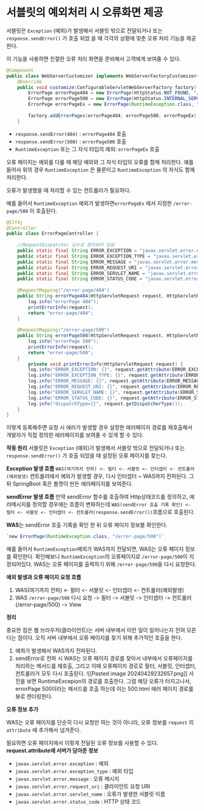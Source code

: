 # 서블릿의 예외처리 시 오류화면 제공

서블릿은 `Exception` (예외)가 발생해서 서블릿 밖으로 전달되거나 또는 `response.sendError()` 가 호출 되었 을 때 각각의 상황에 맞춘 오류 처리 기능을 제공한다.

이 기능을 사용하면 친절한 오류 처리 화면을 준비해서 고객에게 보여줄 수 있다.


```java
@Component  
public class WebServerCustomizer implements WebServerFactoryCustomizer<ConfigurableServletWebServerFactory> {  
    @Override  
    public void customize(ConfigurableServletWebServerFactory factory) {  
        ErrorPage errorPage404 = new ErrorPage(HttpStatus.NOT_FOUND, "/error-page/404");  
        ErrorPage errorPage500 = new ErrorPage(HttpStatus.INTERNAL_SERVER_ERROR, "/error-page/500");  
        ErrorPage errorPageEx = new ErrorPage(RuntimeException.class, "/error-page/500");  
  
        factory.addErrorPages(errorPage404, errorPage500, errorPageEx);  
    }
```
- `response.sendError(404)` : `errorPage404` 호출
- `response.sendError(500)` : `errorPage500` 호출
- `RuntimeException` 또는 그 자식 타입의 예외: `errorPageEx` 호출

오류 페이지는 예외를 다룰 때 해당 예외와 그 자식 타입의 오류를 함께 처리한다. 예를 들어서 위의 경우 `RuntimeException` 은 물론이고 `RuntimeException` 의 자식도 함께 처리한다.

오류가 발생했을 때 처리할 수 있는 컨트롤러가 필요하다.

예를 들어서 `RuntimeException` 예외가 발생하면`errorPageEx` 에서 지정한 `/error-page/500` 이 호출된다.

```java
@Slf4j  
@Controller  
public class ErrorPageController {  
  
    //RequestDispatcher 상수로 정의되어 있음  
    public static final String ERROR_EXCEPTION = "javax.servlet.error.exception";  
    public static final String ERROR_EXCEPTION_TYPE = "javax.servlet.error.exception_type";  
    public static final String ERROR_MESSAGE = "javax.servlet.error.message";  
    public static final String ERROR_REQUEST_URI = "javax.servlet.error.request_uri";  
    public static final String ERROR_SERVLET_NAME = "javax.servlet.error.servlet_name";  
    public static final String ERROR_STATUS_CODE = "javax.servlet.error.status_code";  
  
    @RequestMapping("/error-page/404")  
    public String errorPage404(HttpServletRequest request, HttpServletResponse response) {  
        log.info("errorPage 404");  
        printErrorInfo(request);  
        return "error-page/404";  
    }  
  
    @RequestMapping("/error-page/500")  
    public String errorPage500(HttpServletRequest request, HttpServletResponse response) {  
        log.info("errorPage 500");  
        printErrorInfo(request);  
        return "error-page/500";  
    }
        private void printErrorInfo(HttpServletRequest request) {  
        log.info("ERROR_EXCEPTION: {}", request.getAttribute(ERROR_EXCEPTION));  
        log.info("ERROR_EXCEPTION_TYPE: {}", request.getAttribute(ERROR_EXCEPTION_TYPE));  
        log.info("ERROR_MESSAGE: {}", request.getAttribute(ERROR_MESSAGE));  
        log.info("ERROR_REQUEST_URI: {}", request.getAttribute(ERROR_REQUEST_URI));  
        log.info("ERROR_SERVLET_NAME: {}", request.getAttribute(ERROR_SERVLET_NAME));  
        log.info("ERROR_STATUS_CODE: {}", request.getAttribute(ERROR_STATUS_CODE));  
        log.info("dispatchType={}", request.getDispatcherType());  
    }  
}
```

이렇게 등록해주면 요청 시 에러가 발생할 경우 설정한 에러페이지 경로를 재호출해서 개발자가 직접 정의한 에러페이지를 보여줄 수 있게 할 수 있다.

**작동 원리**
서블릿은 `Exception` (예외)가 발생해서 서블릿 밖으로 전달되거나 또는 `response.sendError()` 가 호출 되었을 때 설정된 오류 페이지를 찾는다.

**Exception 발생 흐름**
`WAS(여기까지 전파) <- 필터 <- 서블릿 <- 인터셉터 <- 컨트롤러(예외발생)`
컨트롤러에서 예외가 발생할 경우, 다시 인터셉터 ~ WAS까지 전파된다. 그 뒤 SpringBoot 혹은 톰캣이 만든 에러페이지를 보여준다.

**sendError 발생 흐름**
만약 sendError 함수를 호출하여 Http상태코드를 정의하고, 에러메시지를 정의할 경우에는 흐름이 변화하는데 `WAS(sendError 호출 기록 확인) <- 필터 <- 서블릿 <- 인터셉터 <- 컨트롤러(response.sendError())`흐름으로 호출된다.

**WAS**는 sendError 호출 기록을 확인 한 뒤 오류 페이지 정보블 확인한다.
```java
`new ErrorPage(RuntimeException.class, "/error-page/500")`
```

예를 들어서 `RuntimeException`예외가 WAS까지 전달되면, WAS는 오류 페이지 정보를 확인한다.
확인해보니 `RuntimeException`의 오류페이지로 `/error-page/500`이 지정되어있다. WAS는 오류 페이지를 출력하기 위해 `/error-page/500`을 다시 요청한다.

**예외 발생과 오류 페이지 요청 흐름**

1. WAS(여기까지 전파) <- 필터 <- 서블릿 <- 인터셉터 <- 컨트롤러(예외발생)
2. WAS `/error-page/500` 다시 요청 -> 필터 -> 서블릿 -> 인터셉터 -> 컨트롤러(/error-page/500) -> View

**정리**

중요한 점은 웹 브라우저(클라이언트)는 서버 내부에서 이런 일이 일어나는지 전혀 모른다는 점이다. 오직 서버 내부에서 오류 페이지를 찾기 위해 추가적인 호출을 한다.
1. 예외가 발생해서 WAS까지 전파된다.
2. sendError로 전파 시 WAS는 오류 페이지 경로를 찾아서 내부에서 오류페이지를 처리하는 메서드를 재호출, 그리고 이때 오류페이지 경로로 필터, 서블릿, 인터셉터, 컨트롤러가 모두 다시 호출된다.
   ![[Pasted image 20240429232657.png]]
   사진을 보면 RuntimeExcepion의 경로를 호출한다. 그럼 해당 오류가 터지고나서, errorPage 500이라는 메서드를 호출 하는데 이는 500.html 에러 페이지 경로를 뷰로 렌더링한다.


**오류 정보 추가**

WAS는 오류 페이지를 단순히 다시 요청만 하는 것이 아니라, 오류 정보를 `request` 의 `attribute` 에 추가해서 넘겨준다.

필요하면 오류 페이지에서 이렇게 전달된 오류 정보를 사용할 수 있다.
**request.attribute에 서버가 담아준 정보**
- `javax.servlet.error.exception` : 예외
- `javax.servlet.error.exception_type` : 예외 타입
- `javax.servlet.error.message` : 오류 메시지
- `javax.servlet.error.request_uri` : 클라이언트 요청 URI
- `javax.servlet.error.servlet_name` : 오류가 발생한 서블릿 이름
- `javax.servlet.error.status_code` : HTTP 상태 코드